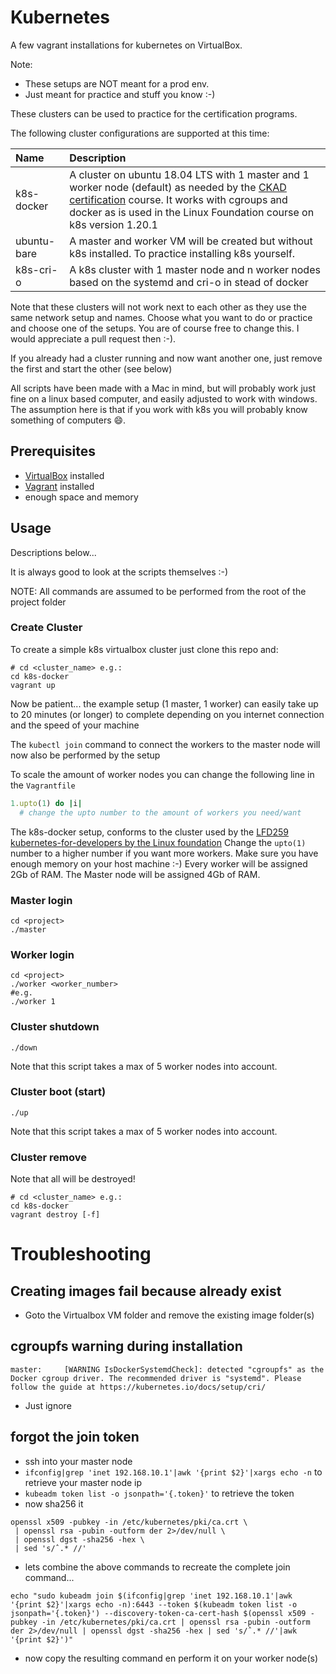 # Kubernetes

A few vagrant installations for kubernetes on VirtualBox.

Note:

- These setups are NOT meant for a prod env.
- Just meant for practice and stuff you know :-)

These clusters can be used to practice for the certification programs.

The following cluster configurations are supported at this time:

| Name | Description |
| :---- | :-----------|
| k8s-docker | A cluster on ubuntu 18.04 LTS with 1 master and 1 worker node (default) as needed by the [CKAD certification](https://training.linuxfoundation.org/training/kubernetes-for-developers/) course. It works with cgroups and docker as is used in the Linux Foundation course on k8s version 1.20.1 |
| ubuntu-bare | A master and worker VM will be created but without k8s installed. To practice installing k8s yourself. |
| k8s-cri-o | A k8s cluster with 1 master node and n worker nodes based on the systemd and cri-o in stead of docker |

Note that these clusters will not work next to each other as they use the same
network setup and names. Choose what you want to do or practice and choose one
of the setups. You are of course free to change this. I would appreciate a pull
request then :-).

If you already had a cluster running and now want another one, just remove the
first and start the other (see below)

All scripts have been made with a Mac in mind, but will probably work just fine
on a linux based computer, and easily adjusted to work with windows. The
assumption here is that if you work with k8s you will probably know something of
computers 😄.

## Prerequisites

- [VirtualBox](https://www.virtualbox.org/) installed
- [Vagrant](https://www.vagrantup.com/docs/installation) installed
- enough space and memory

## Usage

Descriptions below...

It is always good to look at the scripts themselves :-)

NOTE: All commands are assumed to be performed from the root of the project
folder

### Create Cluster

To create a simple k8s virtualbox cluster just clone this repo and:

```shell
# cd <cluster_name> e.g.:
cd k8s-docker
vagrant up
```

Now be patient... the example setup (1 master, 1 worker) can easily take up to
20 minutes (or longer) to complete depending on you internet connection and the
speed of your machine

The `kubectl join` command to connect the workers to the master node will now
also be performed by the setup

To scale the amount of worker nodes you can change the following line in
the `Vagrantfile`

```ruby
1.upto(1) do |i|
  # change the upto number to the amount of workers you need/want
```

The k8s-docker setup, conforms to the cluster used by the
[LFD259 kubernetes-for-developers by the Linux foundation](https://training.linuxfoundation.org/training/kubernetes-for-developers/)
Change the `upto(1)` number to a higher number if you want more workers. Make
sure you have enough memory on your host machine :-)
Every worker will be assigned 2Gb of RAM. The Master node will be assigned 4Gb
of RAM.

### Master login

```shell
cd <project>
./master
```

### Worker login

```shell
cd <project>
./worker <worker_number>
#e.g.
./worker 1
```

### Cluster shutdown

```shell
./down
```

Note that this script takes a max of 5 worker nodes into account.

### Cluster boot (start)

```shell
./up
```

Note that this script takes a max of 5 worker nodes into account.

### Cluster remove

Note that all will be destroyed!

```shell
# cd <cluster_name> e.g.:
cd k8s-docker
vagrant destroy [-f]
```

# Troubleshooting

## Creating images fail because already exist

- Goto the Virtualbox VM folder and remove the existing image folder(s)

## cgroupfs warning during installation

```shell
master: 	[WARNING IsDockerSystemdCheck]: detected "cgroupfs" as the Docker cgroup driver. The recommended driver is "systemd". Please follow the guide at https://kubernetes.io/docs/setup/cri/
```

- Just ignore

## forgot the join token

- ssh into your master node
- `ifconfig|grep 'inet 192.168.10.1'|awk '{print $2}'|xargs echo -n` to retrieve
  your master node ip
- `kubeadm token list -o jsonpath='{.token}'` to retrieve the token
- now sha256 it

```shell
openssl x509 -pubkey -in /etc/kubernetes/pki/ca.crt \
 | openssl rsa -pubin -outform der 2>/dev/null \
 | openssl dgst -sha256 -hex \
 | sed 's/ˆ.* //'
```

- lets combine the above commands to recreate the complete join command...

```shell
echo "sudo kubeadm join $(ifconfig|grep 'inet 192.168.10.1'|awk '{print $2}'|xargs echo -n):6443 --token $(kubeadm token list -o jsonpath='{.token}') --discovery-token-ca-cert-hash $(openssl x509 -pubkey -in /etc/kubernetes/pki/ca.crt | openssl rsa -pubin -outform der 2>/dev/null | openssl dgst -sha256 -hex | sed 's/ˆ.* //'|awk '{print $2}')"
```

- now copy the resulting command en perform it on your worker node(s)

